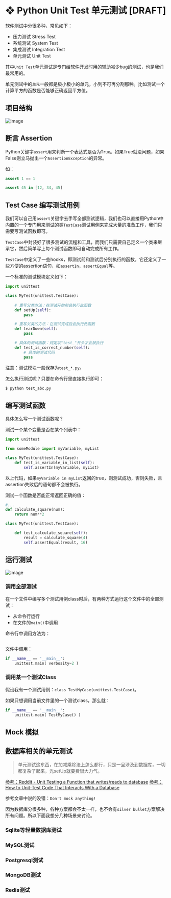 # ❖ Python Unit Test 单元测试 [DRAFT]

软件测试中分很多种，常见如下：
- 压力测试 Stress Test
- 系统测试 System Test
- 集成测试 Integration Test
- 单元测试 Unit Test

其中`Unit Test`单元测试是专门给软件开发时用的辅助减少bug的测试，也是我们最常用的。

单元测试中的`单元`一般都是极小极小的单元，小到不可再分割那种。比如测试一个计算平方的函数是否能够正确返回平方值。


## 项目结构

![image](https://user-images.githubusercontent.com/14041622/51319019-df94d380-1a96-11e9-9fa4-474566856b93.png)


## 断言 Assertion

Python关键字`assert`用来判断一个表达式是否为`True`。如果True就没问题，如果False则立马抛出一个`AssertionException`的异常。

如：
```py
assert 1 == 1

assert 45 in [12, 34, 45]
```


## Test Case 编写测试用例

我们可以自己用`assert`关键字去手写全部测试逻辑，我们也可以直接用Python中内置的一个专门用来测试的类`TestCase`测试用例来完成大量的准备工作，我们只需要写测试函数即可。

`TestCase`中封装好了很多测试的流程和工具，而我们只需要自己定义一个类来继承它，然后简单写上每个测试函数即可自动完成所有工作。

`TestCase`中定义了一些hooks，即测试前和测试后分别执行的函数，它还定义了一些方便的assertion语句，如`assertIn`，`assertEqual`等。

一个标准的测试模块定义如下：
```py
import unittest

class MyTest(unittest.TestCase):
    
    # 重写父类方法：在测试开始前会执行此函数
    def setUp(self):
        pass

    # 重写父类的方法：在测试完成后会执行此函数
    def tearDown(self):
        pass

    # 具体的测试函数：规定以"test_"开头才会被执行
    def test_is_correct_number(self):
        # 具体的测试代码
        pass
```

注意：测试模块一般保存为`test_*.py`。

怎么执行测试呢？只要在命令行里直接执行即可：
```sh
$ python test_abc.py
```


## 编写测试函数


具体怎么写一个测试函数呢？

测试一个某个变量是否在某个列表中：
```py
import unittest

from someModule import myVariable, myList

class MyTest(unittest.TestCase):
    def test_is_variable_in_list(self):
        self.assertIn(myVariable, myList)
```
以上代码，如果`myVariable in myList`返回的true，则测试成功，否则失败，且assertion失败后的语句都不会被执行。


测试一个函数是否能正常返回正确的值：
```py
#...
def calculate_square(num):
    return num**2

class MyTest(unittest.TestCase):

    def test_calculate_square(self):
        result = calculate_square(4)
        self.assertEqual(result, 16)
```


## 运行测试

![image](https://user-images.githubusercontent.com/14041622/51601675-fd9f7f80-1f3f-11e9-9f6c-813bd61a816f.png)


### 调用全部测试

在一个文件中编写多个测试用例class时后，有两种方式运行这个文件中的全部测试：
- 从命令行运行
- 在文件的`main()`中调用

命令行中调用方法为：
```sh

```

文件中调用：
```py
if __name__ == '__main__':
    unittest.main( verbosity=2 )
```

### 调用某一个测试Class

假设我有一个测试用例：`class TestMyCase(unittest.TestCase)`。

如果只想调用当前文件里的一个测试class，那么就：
```py
if __name__ == '__main__':
    unittest.main( TestMyCase() )
```


## Mock 模拟


## 数据库相关的单元测试

> 单元测试这东西，在加减乘除法上怎么都行，只是一旦涉及到数据库，一切都复杂了起来，光setUp就要费很大力气。

[参考：Reddit - Unit Testing a Function that writes/reads to database](https://www.reddit.com/r/learnpython/comments/4ivjo7/unit_testing_a_function_that_writesreads_to/)
[参考：How to Unit-Test Code That Interacts With a Database](https://www.xaprb.com/blog/2008/08/19/how-to-unit-test-code-that-interacts-with-a-database/)

参考文章中说的没错：`Don't mock anything!`

因为数据库分很多种，各种方案都会不太一样，也不会有`silver bullet`方案解决所有问题。所以下面我想分几种场景来讨论。

### Sqlite等轻量数据库测试


### MySQL测试


### Postgresql测试


### MongoDB测试


### Redis测试